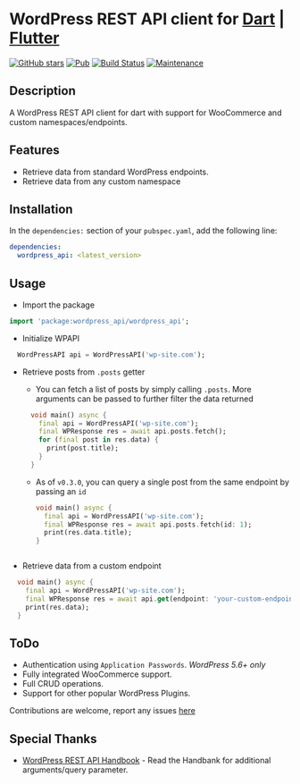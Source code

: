 # WordPress REST API client for [Dart](https://dart.dev/) | [Flutter](https://flutter.dev)

[![GitHub stars](https://img.shields.io/github/stars/dhmgroup/dart-wp.svg?style=social&label=Star&maxAge=2592000)](https://github.com/dhmgroup/dart-wp/stargazers/)
[![Pub](https://img.shields.io/pub/v/wordpress_api.svg?style=flat-square)](https://pub.dartlang.org/packages/wordpress_api)
[![Build Status](https://travis-ci.org/dhmgroup/dart-wp.svg?branch=master)](https://travis-ci.org/dhmgroup/dart-wp)
[![Maintenance](https://img.shields.io/badge/Maintained%3F-yes-green.svg)](https://GitHub.com/dhmgroup/dart-wp/graphs/commit-activity)

## Description

A WordPress REST API client for dart with support for WooCommerce and custom namespaces/endpoints.

## Features

- Retrieve data from standard WordPress endpoints.
- Retrieve data from any custom namespace

## Installation

In the `dependencies:` section of your `pubspec.yaml`, add the following line:

```yaml
dependencies:
  wordpress_api: <latest_version>
```

## Usage

- Import the package

```dart
import 'package:wordpress_api/wordpress_api';
```

- Initialize WPAPI

```dart
  WordPressAPI api = WordPressAPI('wp-site.com');
```

- Retrieve posts from `.posts` getter

  - You can fetch a list of posts by simply calling `.posts`. More arguments can be passed to further filter the data returned

  ```dart
    void main() async {
      final api = WordPressAPI('wp-site.com');
      final WPResponse res = await api.posts.fetch();
      for (final post in res.data) {
        print(post.title);
      }
    }
  ```

  - As of `v0.3.0`, you can query a single post from the same endpoint by passing an `id`

    ```dart
    void main() async {
      final api = WordPressAPI('wp-site.com');
      final WPResponse res = await api.posts.fetch(id: 1);
      print(res.data.title);
    }
  ```

- Retrieve data from a custom endpoint

```dart
  void main() async {
    final api = WordPressAPI('wp-site.com');
    final WPResponse res = await api.get(endpoint: 'your-custom-endpoint');
    print(res.data);
  }
```

## ToDo

- Authentication using `Application Passwords`. *WordPress 5.6+ only*
- Fully integrated WooCommerce support.
- Full CRUD operations.
- Support for other popular WordPress Plugins.

Contributions are welcome, report any issues [here](https://github.com/dhmgroup/dart-wp/issues)

## Special Thanks

- [WordPress REST API Handbook](https://developer.wordpress.org/rest-api/reference/) - Read the Handbank for additional arguments/query parameter.


